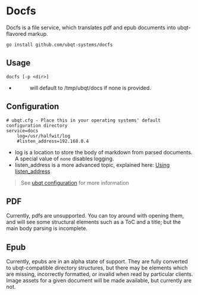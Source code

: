 # Docfs

Docfs is a file service, which translates pdf and epub documents into ubqt-flavored markup.

`go install github.com/ubqt-systems/docfs`

## Usage

`docfs [-p <dir>]`

 - <dir> will default to /tmp/ubqt/docs if none is provided.

## Configuration

```
# ubqt.cfg - Place this in your operating systems' default configuration directory
service=docs
	log=/usr/halfwit/log
	#listen_address=192.168.0.4
```
 
 - log is a location to store the body of markdown from parsed documents. A special value of `none` disables logging.
 - listen_address is a more advanced topic, explained here: [Using listen_address](https://ubqt-systems.github.io/using-listen-address.html)

> See [ubqt configuration](https://ubqt-systems.github.io/ubqt-configurations.html) for more information

## PDF

Currently, pdfs are unsupported. You can toy around with opening them, and will see some structural elements such as a ToC and a title; but the main body parsing is incomplete.

## Epub

Currently, epubs are in an alpha state of support. They are fully converted to ubqt-compatible directory structures, but there may be elements which are missing, incorrectly formatted, or invalid when read by particular clients. 
Image assets for a given document will be made available, but currently are not.
